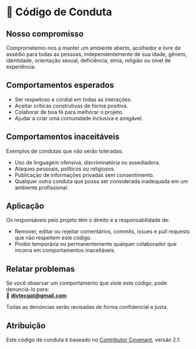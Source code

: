 # 📜 Código de Conduta

## Nosso compromisso
Comprometemo-nos a manter um ambiente aberto, acolhedor e livre de assédio para todas as pessoas, independentemente de sua idade, gênero, identidade, orientação sexual, deficiência, etnia, religião ou nível de experiência.  

## Comportamentos esperados
- Ser respeitoso e cordial em todas as interações.  
- Aceitar críticas construtivas de forma positiva.  
- Colaborar de boa fé para melhorar o projeto.  
- Ajudar a criar uma comunidade inclusiva e amigável.  

## Comportamentos inaceitáveis
Exemplos de condutas que não serão toleradas:  
- Uso de linguagem ofensiva, discriminatória ou assediadora.  
- Ataques pessoais, políticos ou religiosos.  
- Publicação de informações privadas sem consentimento.  
- Qualquer outra conduta que possa ser considerada inadequada em um ambiente profissional.  

## Aplicação
Os responsáveis pelo projeto têm o direito e a responsabilidade de:  
- Remover, editar ou rejeitar comentários, commits, issues e pull requests que não respeitem este código.  
- Proibir temporária ou permanentemente qualquer colaborador que incorra em comportamentos inaceitáveis.  

## Relatar problemas
Se você observar um comportamento que viole este código, pode denunciá-lo para:  
📧 **divtecgat@gmail.com**  

Todas as denúncias serão revisadas de forma confidencial e justa.  

## Atribuição
Este código de conduta é baseado no [Contributor Covenant](https://www.contributor-covenant.org/), versão 2.1.  
